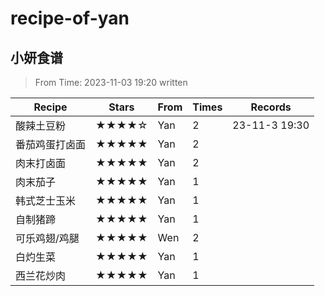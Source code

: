 # recipe-of-yan
## 小妍食谱
> From Time: 2023-11-03 19:20 written

| Recipe         | Stars | From | Times | Records       |
| -------------- | ----- | ---- | ----- | ------------- |
| 酸辣土豆粉     | ★★★★☆ | Yan  | 2     | 23-11-3 19:30 |
| 番茄鸡蛋打卤面 | ★★★★★ | Yan  | 2     |               |
| 肉末打卤面     | ★★★★★ | Yan  | 2     |               |
| 肉末茄子       | ★★★★★ | Yan  | 1     |               |
| 韩式芝士玉米   | ★★★★★ | Yan  | 1     |               |
| 自制猪蹄       | ★★★★★ | Yan  | 1     |               |
| 可乐鸡翅/鸡腿  | ★★★★★ | Wen  | 2     |               |
| 白灼生菜       | ★★★★★ | Yan  | 1     |               |
| 西兰花炒肉     | ★★★★★ | Yan  | 1     |               |
